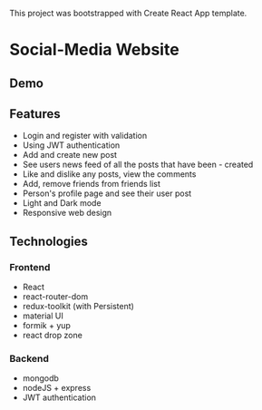 This project was bootstrapped with Create React App template.

# Social-Media Website

## Demo

## Features

- Login and register with validation
- Using JWT authentication
- Add and create new post
- See users news feed of all the posts that have been - created
- Like and dislike any posts, view the comments
- Add, remove friends from friends list
- Person's profile page and see their user post
- Light and Dark mode
- Responsive web design

## Technologies

### Frontend

- React
- react-router-dom
- redux-toolkit (with Persistent)
- material UI
- formik + yup
- react drop zone

### Backend

- mongodb
- nodeJS + express
- JWT authentication
